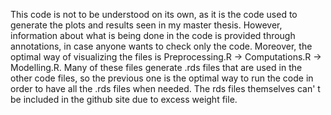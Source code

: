 This code is not to be understood on its own, as it is the code used to generate the plots and results seen in my master thesis. However, information about what is being done in the code is provided through annotations, in case anyone wants to check only the code. Moreover, the optimal way of visualizing the files is Preprocessing.R -> Computations.R -> Modelling.R. Many of these files generate .rds files that are used in the other code files, so the previous one is the optimal way to run the code in order to have all the .rds files when needed. The rds files themselves can' t be included in the github site due to excess weight file.
